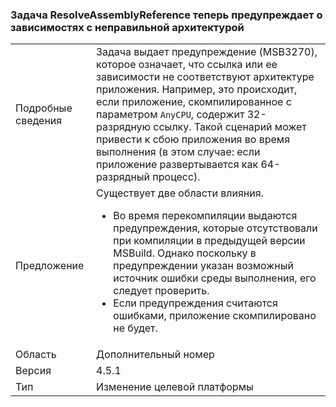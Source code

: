 ### <a name="resolveassemblyreference-task-now-warns-of-dependencies-with-the-wrong-architecture"></a>Задача ResolveAssemblyReference теперь предупреждает о зависимостях с неправильной архитектурой

|   |   |
|---|---|
|Подробные сведения|Задача выдает предупреждение (MSB3270), которое означает, что ссылка или ее зависимости не соответствуют архитектуре приложения. Например, это происходит, если приложение, скомпилированное с параметром <code>AnyCPU</code>, содержит 32-разрядную ссылку. Такой сценарий может привести к сбою приложения во время выполнения (в этом случае: если приложение развертывается как 64-разрядный процесс).|
|Предложение|Существует две области влияния.<ul><li>Во время перекомпиляции выдаются предупреждения, которые отсутствовали при компиляции в предыдущей версии MSBuild. Однако поскольку в предупреждении указан возможный источник ошибки среды выполнения, его следует проверить.</li><li>Если предупреждения считаются ошибками, приложение скомпилировано не будет.</li></ul>|
|Область|Дополнительный номер|
|Версия|4.5.1|
|Тип|Изменение целевой платформы|

